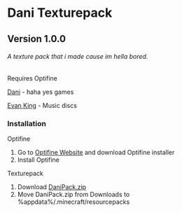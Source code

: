# Dani Texturepack
## Version 1.0.0
###### A texture pack that i made cause im hella bored.
Requires Optifine


[Dani](https://www.youtube.com/channel/UCIabPXjvT5BVTxRDPCBBOOQ) - haha yes games

[Evan King](https://www.youtube.com/channel/UCT1ZkP03V18LmOj8zbyP-Dw) - Music discs





### Installation

Optifine
1. Go to [Optifine Website](https://www.optifine.net/home) and download Optifine installer
2. Install Optifine


Texturepack
1. Download [DaniPack.zip](https://github.com/mariyt10/DaniTexturepack/raw/main/DaniPack.zip)
2. Move DaniPack.zip from Downloads to %appdata%/.minecraft/resourcepacks
